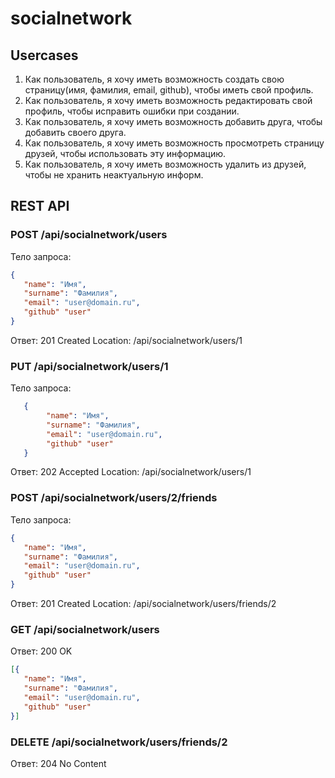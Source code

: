 # socialnetwork

## Usercases
1. Как пользователь, я хочу иметь возможность создать свою страницу(имя, фамилия, email, github), чтобы иметь свой профиль.
1. Как пользователь, я хочу иметь возможность редактировать свой профиль, чтобы исправить ошибки при создании.
1. Как пользователь, я хочу иметь возможность добавить друга, чтобы добавить своего друга.
1. Как пользователь, я хочу иметь возможность просмотреть страницу друзей, чтобы использовать эту информацию.
1. Как пользователь, я хочу иметь возможность удалить из друзей, чтобы не хранить неактуальную информ.

## REST API

### POST /api/socialnetwork/users

Тело запроса:

```json
{
   "name": "Имя",
   "surname": "Фамилия",
   "email": "user@domain.ru",
   "github" "user"
}
```
Ответ: 201 Created
Location: /api/socialnetwork/users/1

### PUT /api/socialnetwork/users/1

Тело запроса:

```json
   {
        "name": "Имя",
        "surname": "Фамилия",
        "email": "user@domain.ru",
        "github" "user"
   }
```
Ответ: 202 Accepted
Location: /api/socialnetwork/users/1

### POST /api/socialnetwork/users/2/friends

Тело запроса:

```json
{
   "name": "Имя",
   "surname": "Фамилия",
   "email": "user@domain.ru",
   "github" "user"
}
```
Ответ: 201 Created
Location: /api/socialnetwork/users/friends/2

### GET /api/socialnetwork/users

Ответ: 200 OK

```json
[{
   "name": "Имя",
   "surname": "Фамилия",
   "email": "user@domain.ru",
   "github" "user"
}]
```

### DELETE /api/socialnetwork/users/friends/2

Ответ: 204 No Content

